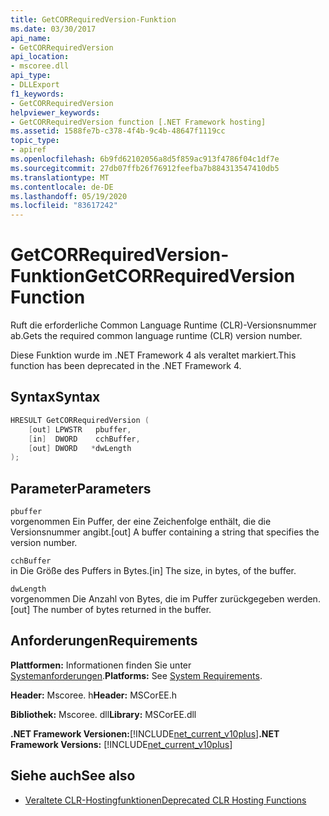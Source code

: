 ```yaml
---
title: GetCORRequiredVersion-Funktion
ms.date: 03/30/2017
api_name:
- GetCORRequiredVersion
api_location:
- mscoree.dll
api_type:
- DLLExport
f1_keywords:
- GetCORRequiredVersion
helpviewer_keywords:
- GetCORRequiredVersion function [.NET Framework hosting]
ms.assetid: 1588fe7b-c378-4f4b-9c4b-48647f1119cc
topic_type:
- apiref
ms.openlocfilehash: 6b9fd62102056a8d5f859ac913f4786f04c1df7e
ms.sourcegitcommit: 27db07ffb26f76912feefba7b884313547410db5
ms.translationtype: MT
ms.contentlocale: de-DE
ms.lasthandoff: 05/19/2020
ms.locfileid: "83617242"
---
```

# <a name="getcorrequiredversion-function"></a><span data-ttu-id="12b6f-102">GetCORRequiredVersion-Funktion</span><span class="sxs-lookup"><span data-stu-id="12b6f-102">GetCORRequiredVersion Function</span></span>
<span data-ttu-id="12b6f-103">Ruft die erforderliche Common Language Runtime (CLR)-Versionsnummer ab.</span><span class="sxs-lookup"><span data-stu-id="12b6f-103">Gets the required common language runtime (CLR) version number.</span></span>  
  
 <span data-ttu-id="12b6f-104">Diese Funktion wurde im .NET Framework 4 als veraltet markiert.</span><span class="sxs-lookup"><span data-stu-id="12b6f-104">This function has been deprecated in the .NET Framework 4.</span></span>  
  
## <a name="syntax"></a><span data-ttu-id="12b6f-105">Syntax</span><span class="sxs-lookup"><span data-stu-id="12b6f-105">Syntax</span></span>  
  
```cpp  
HRESULT GetCORRequiredVersion (  
    [out] LPWSTR   pbuffer,  
    [in]  DWORD    cchBuffer,  
    [out] DWORD   *dwLength  
);  
```  
  
## <a name="parameters"></a><span data-ttu-id="12b6f-106">Parameter</span><span class="sxs-lookup"><span data-stu-id="12b6f-106">Parameters</span></span>  
 `pbuffer`  
 <span data-ttu-id="12b6f-107">vorgenommen Ein Puffer, der eine Zeichenfolge enthält, die die Versionsnummer angibt.</span><span class="sxs-lookup"><span data-stu-id="12b6f-107">[out] A buffer containing a string that specifies the version number.</span></span>  
  
 `cchBuffer`  
 <span data-ttu-id="12b6f-108">in Die Größe des Puffers in Bytes.</span><span class="sxs-lookup"><span data-stu-id="12b6f-108">[in] The size, in bytes, of the buffer.</span></span>  
  
 `dwLength`  
 <span data-ttu-id="12b6f-109">vorgenommen Die Anzahl von Bytes, die im Puffer zurückgegeben werden.</span><span class="sxs-lookup"><span data-stu-id="12b6f-109">[out] The number of bytes returned in the buffer.</span></span>  
  
## <a name="requirements"></a><span data-ttu-id="12b6f-110">Anforderungen</span><span class="sxs-lookup"><span data-stu-id="12b6f-110">Requirements</span></span>  
 <span data-ttu-id="12b6f-111">**Plattformen:** Informationen finden Sie unter [Systemanforderungen](../../get-started/system-requirements.md).</span><span class="sxs-lookup"><span data-stu-id="12b6f-111">**Platforms:** See [System Requirements](../../get-started/system-requirements.md).</span></span>  
  
 <span data-ttu-id="12b6f-112">**Header:** Mscoree. h</span><span class="sxs-lookup"><span data-stu-id="12b6f-112">**Header:** MSCorEE.h</span></span>  
  
 <span data-ttu-id="12b6f-113">**Bibliothek:** Mscoree. dll</span><span class="sxs-lookup"><span data-stu-id="12b6f-113">**Library:** MSCorEE.dll</span></span>  
  
 <span data-ttu-id="12b6f-114">**.NET Framework Versionen:**[!INCLUDE[net_current_v10plus](../../../../includes/net-current-v10plus-md.md)]</span><span class="sxs-lookup"><span data-stu-id="12b6f-114">**.NET Framework Versions:** [!INCLUDE[net_current_v10plus](../../../../includes/net-current-v10plus-md.md)]</span></span>  
  
## <a name="see-also"></a><span data-ttu-id="12b6f-115">Siehe auch</span><span class="sxs-lookup"><span data-stu-id="12b6f-115">See also</span></span>

- [<span data-ttu-id="12b6f-116">Veraltete CLR-Hostingfunktionen</span><span class="sxs-lookup"><span data-stu-id="12b6f-116">Deprecated CLR Hosting Functions</span></span>](deprecated-clr-hosting-functions.md)
